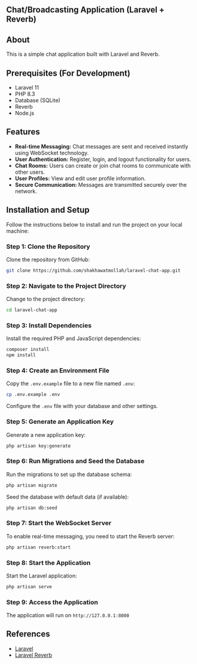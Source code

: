 ## Chat/Broadcasting Application (Laravel + Reverb)

## About

This is a simple chat application built with Laravel and Reverb.

## Prerequisites (For Development)

- Laravel 11
- PHP 8.3
- Database (SQLite)
- Reverb
- Node.js

## Features

- **Real-time Messaging:** Chat messages are sent and received instantly using WebSocket technology.
- **User Authentication:** Register, login, and logout functionality for users.
- **Chat Rooms:** Users can create or join chat rooms to communicate with other users.
- **User Profiles:** View and edit user profile information.
- **Secure Communication:** Messages are transmitted securely over the network.

## Installation and Setup

Follow the instructions below to install and run the project on your local machine:

### Step 1: Clone the Repository

Clone the repository from GitHub:

```bash
git clone https://github.com/shakhawatmollah/laravel-chat-app.git
```

### Step 2: Navigate to the Project Directory

Change to the project directory:

```bash
cd laravel-chat-app
```

### Step 3: Install Dependencies

Install the required PHP and JavaScript dependencies:

```bash
composer install
npm install
```

### Step 4: Create an Environment File

Copy the `.env.example` file to a new file named `.env`:

```bash
cp .env.example .env
```

Configure the `.env` file with your database and other settings.

### Step 5: Generate an Application Key

Generate a new application key:

```bash
php artisan key:generate
```

### Step 6: Run Migrations and Seed the Database

Run the migrations to set up the database schema:

```bash
php artisan migrate
```

Seed the database with default data (if available):

```bash
php artisan db:seed
```

### Step 7: Start the WebSocket Server

To enable real-time messaging, you need to start the Reverb server:

```bash
php artisan reverb:start
```

### Step 8: Start the Application

Start the Laravel application:

```bash
php artisan serve
```

### Step 9: Access the Application

The application will run on `http://127.0.0.1:8000`

## References

- [Laravel](https://laravel.com)
- [Laravel Reverb](https://reverb.laravel.com)
